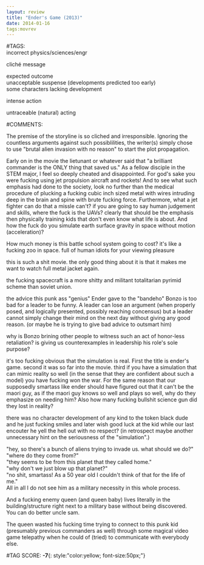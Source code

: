 ```yaml
---  
layout: review  
title: "Ender's Game (2013)"  
date: 2014-01-16  
tags:movrev  
---  
```

  
#TAGS:  
incorrect physics/sciences/engr  
  
cliché message  
  
expected outcome  
unacceptable suspense (developments predicted too early)  
some characters lacking development  
  
intense action  
  
untraceable (natural) acting  
  
#COMMENTS:  
  
The premise of the storyline is so cliched and irresponsible. Ignoring the countless arguments against such possiblilities, the writer(s) simply chose to use "brutal alien invasion with no reason" to start the plot propagation.  
  
Early on in the movie the lietunant or whatever said that "a brilliant commander is the ONLY thing that saved us." As a fellow disciple in the STEM major, I feel so deeply cheated and disappointed. For god's sake you were fucking using jet propulsion aircraft and rockets! And to see what such emphasis had done to the society, look no further than the medical procedure of plucking a fucking cubic inch sized metal with wires intruding deep in the brain and spine with brute fucking force. Furthermore, what a jet fighter can do that a missle can't? if you are going to say human judgement and skills, where the fuck is the UAVs? clearly that should be the emphasis then physically training kids that don't even know what life is about. And how the fuck do you simulate earth surface gravity in space without motion (acceleration)?  
  
How much money is this battle school system going to cost? it's like a fucking zoo in space. full of human idiots for your viewing pleasure  
  
this is such a shit movie. the only good thing about it is that it makes me want to watch full metal jacket again.  
  
the fucking spacecraft is a more shitty and militant totalitarian pyrimid scheme than soviet union.  
  
the advice this punk ass "genius" Ender gave to the "bandeho" Bonzo is too bad for a leader to be funny. A leader can lose an argument (when properly posed, and logically presented, possibly reaching concensus) but a leader cannot simply change their mind on the next day without giving any good reason. (or maybe he is trying to give bad advice to outsmart him)  
  
why is Bonzo brining other people to witness such an act of honor-less retaliation? is giving us counterexamples in leadership his role's sole purpose?  
  
it's too fucking obvious that the simulation is real. First the title is ender's game. second it was so far into the movie. third if you have a simulation that can mimic reality so well (in the sense that they are confident about such a model) you have fucking won the war. For the same reason that our supposedly smartass like ender should have figured out that it can't be the maori guy, as if the maori guy knows so well and plays so well, why do they emphasize on needing him? Also how many fucking bullshit science gun did they lost in reality?  
  
there was no character development of any kind to the token black dude and he just fucking smiles and later wish good luck at the kid while our last encouter he yell the hell out with no respect? (in retrospect maybe another unnecessary hint on the seriousness of the "simulation".)  
  
"hey, so there's a bunch of aliens trying to invade us. what should we do?"  
"where do they come from?"  
"they seems to be from this planet that they called home."  
"why don't we just blow up that planet?"  
"no shit, smartass! As a 50 year old I couldn't think of that for the life of me."  
All in all I do not see him as a military necessity in this whole process.  
  
And a fucking enemy queen (and queen baby) lives literally in the building/structure right next to a military base without being discovered. You can do better uncle sam.  
  
The queen wasted his fucking time trying to connect to this punk kid (presumably previous commanders as well) through some magical video game telepathy when he could of (tried) to communicate with everybody else.  
  
  
  
  
  
#TAG SCORE: **-7**{: style:"color:yellow; font-size:50px;"}  
